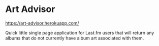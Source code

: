 # Art Advisor

https://art-advisor.herokuapp.com/

Quick little single page application for Last.fm users that will return any albums that do not currently have album art associated with them.

